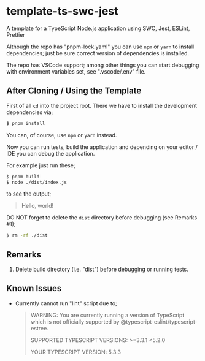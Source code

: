 # template-ts-swc-jest

A template for a TypeScript Node.js application using SWC, Jest, ESLint, Prettier

Although the repo has "pnpm-lock.yaml" you can use `npm` or `yarn` to install
dependencies; just be sure correct version of dependencies is installed.

The repo has VSCode support; among other things you can start debugging with
environment variables set, see ".vscode/.env" file.

## After Cloning / Using the Template

First of all `cd` into the project root. There we have to install the development dependencies via;

```bash
$ pnpm install
```

You can, of course, use `npm` or `yarn` instead.

Now you can run tests, build the application and depending on your editor / IDE you can debug the application.

For example just run these;

```bash
$ pnpm build
$ node ./dist/index.js
```

to see the output;

> Hello, world!

DO NOT forget to delete the `dist` directory before debugging (see Remarks #1);

```bash
$ rm -rf ./dist
```

## Remarks

1. Delete build directory (i.e. "dist") before debugging or running tests.

## Known Issues

* Currently cannot run "lint" script due to;
  > WARNING: You are currently running a version of TypeScript which is not officially supported by @typescript-eslint/typescript-estree.
  >
  > SUPPORTED TYPESCRIPT VERSIONS: >=3.3.1 <5.2.0
  >
  > YOUR TYPESCRIPT VERSION: 5.3.3

